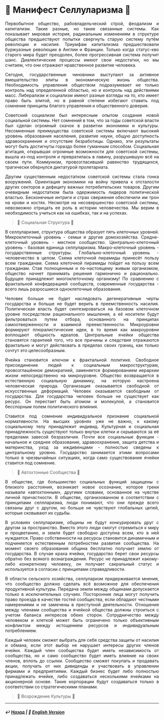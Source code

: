 # 🦠 Манифест Селлуларизма 🦠
<p align="justify">Первобытное общество, рабовладельческий строй, феодализм и капитализм. Такие разные, но такие связанные системы. Как показывает мировая история, радикальным изменениям в структуре общества предшествуют попытки свергнуть старую систему путём революции и насилия. Триумфам капитализма предшествовали буржуазные революции в Англии и Франции. Только когда статус-кво старого мира будет преодолен, более прогрессивная система получит шанс. Диалектические процессы имеют свои недостатки, но мы считаем, что они отражают нравственное развитие человека.</p>

<p align="justify">Сегодня, государственные чиновники выступают за активное вмешательство элиты в экономическую жизнь общества. Необходимость управления обществом подразумевает не только контроль над определенной областью, но и контроль над действиями масс. Либерализм и социализм имеют разные взгляды на то, кто имеет право быть элитой, но в равной степени избегают ставить под сомнение принципы благого управления и общественного доверия. </p>

<p align="justify">Советский социализм был интересным опытом создания новой социальной системы. Нет сомнений в том, что за годы советской власти был сделан огромный скачок в развитии экономики и культуры. Несомненные преимущества советской системы включают высокий уровень образования населения, развитие науки, общую доступность здравоохранения и отсутствие безработицы. Однако, эти результаты могут быть достигнуты гораздо более гуманным способом. Социальная агитация, открывшая огромные возможности для советской системы, вышла из-под контроля и превратилась в лавину, разрушившую всё на своем пути. Коммунизм, провозгласивший равенство трудящихся, трагически обернулся диктатурой пролетариата.</p>

<p align="justify">Другим существенным недостатком советской системы стала гонка вооружений.  Ориентация экономики на войну привела к отсталости других секторов и дефициту важных потребительских товаров. Другим очевидным недостатком была одержимость лидеров политической властью. Бесконечные интриги и страх свержения обеспечили им трон на крови и костях. Несмотря на несовершенство советской системы, невозможно отрицать ее роль в истории человечества. Мы верим в необходимость учиться как на ошибках, так и на успехах.</p>

> 👑 Социальная Структура 👑
<p align="justify">В селлуларизме, структура общества образует пять клеточных уровней. Микроклеточный уровень - семьи и другие домохозяйства. Средне-клеточный уровень - местное сообщество. Центрально-клеточный уровень - базовая единица селлуларизма. Макро-клеточный уровень - государственные структуры. Глобально-клеточный уровень - человечество в целом. Схема клеточной пирамиды принесёт пользу всем гражданам. Схема клеточной пирамиды пойдет на пользу всем гражданам. Став полноценным и по-настоящему живым организмом, общество начнет принимать решения гармонично и рационально. Будущее принадлежит многоклеточному организму! По сравнению с фрактальной конфедерацией сообществ, современные государства - всего лишь разросшиеся одноклеточные образования.</p>

<p align="justify">Человек больше не будет наследовать дегенеративные черты государства и больше не будет верить в преемственность насилия. Политическая власть будет синтезироваться на базовом клеточном уровне посредством рационального мышления, а её носители будут фильтроваться путем отбора, основанного на принципах самоотверженности и взаимной преемственности. Микроуровни формируют плюралистические идеи, в то время как макроуровни воплощают общность идеалов. Центральные ячейки общества становятся гарантией того, что все причины и следствия отражаются фрактально и могут действовать в пределах своих границ, как только сочтут это целесообразным.</p>  

<p align="justify">Ячейка становится ключом к фрактальной политике. Свободное присоединение людей к социальным макроструктурам, провозглашённое демократией, заменяется формированием иерархии жизни непосредственно на микроуровне. Общество возвращается в естественную социальную динамику, на которую настроена человеческая природа. Организация оказывается свободной от искусственных деформаций. Человек оказывается свободным от государства. Для государства человек больше не существует как ресурс. Он перестает быть атомом и молекулой, а становится бесспорным полем политического влияния.</p> 

<p align="justify">Ставится под сомнение индивидуальное признание социальной нормативности. На высших уровнях уже не важно, к какому социальному телу принадлежит индивид. Культурная и социальная принадлежность существуют только внутри клетки и скрываются за её пределами завесой безразличия. Почти все социальные функции - начальное и среднее образование, здравоохранение, защита детства и материнства, уход за иждивенцами - полностью сведены к центральному уровню. Государство занимается этими вопросами только в чрезвычайных ситуациях, когда само существование ячейки ставится под сомнение.</p>

> 🌾 Автохтонные Сообщества 🌾
<p align="justify">В обществе, где большинство социальных функций защищены с близкого расстояния, возникает новое осознание, которое греки называли «автохтонным», другими словами, основанное на чувстве личной причастности. В обществе, организованном в соответствии с принципами селлларизма, люди понимают, что они прежде всего  связаны друг с другом, но больше не чувствуют глобальных цепей, которые сковывают их судьбы.</p>

<p align="justify">В условиях селлуларизме, общины не будут конкурировать друг с другом за пространство. Вместо этого люди смогут стремиться к миру и процветанию, и земля будет свободно доступна всем, кто в ней нуждается. Право собственности на ресурсы становится динамичным и подчиняется естественным потребностям развития сообщества. На момент своего образования община бесплатно получает землю от государства. В случае краха ячейки, государство берет свои ресурсы обратно без всякого вознаграждения. Ресурс не принадлежит какому-либо конкретному человеку, он получает сакральный статус и используется в согласии с принципами справедливости.</p>

<p align="justify">В области сельского хозяйства, селлуларизм придерживается мнения, что сообщество должно сделать всё возможное для обеспечения продуктивной культуры. Передача земли между общинами допускается только в исключительных случаях. Посторонние лица могут получить право проезда в качестве гостей сообщества, если обладают честными намерениями и не замечены в преступной деятельности. Отношения между членами сообщества и ячейкой общества должны строиться с учетом баланса интересов обеих сторон.  Сотрудничество между человеком и клеткой может быть ограничено только объективным конфликтом между истощением ресурсов и индивидуальным потреблением.</p>

<p align="justify">Каждый человек сможет выбрать для себя средства защиты от насилия и обмана, если этот выбор не нарушает интересы других членов ячейки. Каждый член сообщества будет иметь независимость от сообщества, но и само сообщество будет иметь влияние на своих членов, вплоть до ссылки. Сообщество сможет покупать и продавать акции, получать от них дивиденды и участвовать в управлении фирмами и предприятиями. Каждый бизнес будет либо полностью принадлежать ячейке, либо создаваться несколькими ячейками на акционерной основе. Такие корпорации будут создаваться только в соответствии со стратегическими планами.</p>

> 🏡 Возрождение Культуры 🏡

***

##### ↩️ [Назад](index-2.md) | 🗽 [English Version](cellularism.md)

